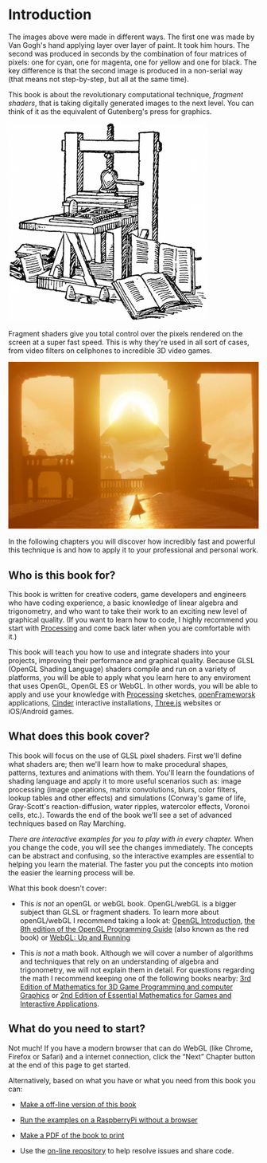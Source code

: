 # Introduction

<canvas id="custom" class="canvas" data-fragment-url="cmyk-halftone.frag" data-textures="vangogh.jpg" width="700px" height="320px"></canvas>

The images above were made in different ways. The first one was made by Van Gogh's hand applying layer over layer of paint. It took him hours. The second was produced in seconds by the combination of four matrices of pixels: one for cyan, one for magenta, one for yellow and one for black. The key difference is that the second image is produced in a non-serial way (that means not step-by-step, but all at the same time). 

This book is about the revolutionary computational technique, *fragment shaders*, that is taking digitally generated images to the next level. You can think of it as the equivalent of Gutenberg's press for graphics.

![Gutenberg's press](gutenpress.jpg)

Fragment shaders give you total control over the pixels rendered on the screen at a super fast speed. This is why they're used in all sort of cases, from video filters on cellphones to incredible 3D video games.

![Journey by The Game Company](journey.jpg)

In the following chapters you will discover how incredibly fast and powerful this technique is and how to apply it to your professional and personal work.

## Who is this book for?

This book is written for creative coders, game developers and engineers who have coding experience, a basic knowledge of linear algebra and trigonometry, and who want to take their work to an exciting new level of graphical quality. (If you want to learn how to code, I highly recommend you start with [Processing](https://processing.org/) and come back later when you are comfortable with it.)

This book will teach you how to use and integrate shaders into your projects, improving their performance and graphical quality. Because GLSL (OpenGL Shading Language) shaders compile and run on a variety of platforms, you will be able to apply what you learn here to any enviroment that uses OpenGL, OpenGL ES or WebGL. In other words, you will be able to apply and use your knowledge with [Processing](https://processing.org/) sketches, [openFrameworsk](http://openframeworks.cc/) applications, [Cinder](http://libcinder.org/) interactive installations, [Three.js](http://threejs.org/) websites or iOS/Android games.

## What does this book cover?

This book will focus on the use of GLSL pixel shaders. First we'll define what shaders are; then we'll learn how to make procedural shapes, patterns, textures and animations with them. You'll learn the foundations of shading language and apply it to more useful scenarios such as: image processing (image operations, matrix convolutions, blurs, color filters, lookup tables and other effects) and simulations (Conway's game of life, Gray-Scott's reaction-diffusion, water ripples, watercolor effects, Voronoi cells, etc.). Towards the end of the book we'll see a set of advanced techniques based on Ray Marching.

*There are interactive examples for you to play with in every chapter.* When you change the code, you will see the changes immediately. The concepts can be abstract and confusing, so the interactive examples are essential to helping you learn the material. The faster you put the concepts into motion the easier the learning process will be.

What this book doesn't cover:

* This *is not* an openGL or webGL book. OpenGL/webGL is a bigger subject than GLSL or fragment shaders. To learn more about openGL/webGL I recommend taking a look at:  [OpenGL Introduction](https://open.gl/introduction), [the 8th edition of the OpenGL Programming Guide](http://www.amazon.com/OpenGL-Programming-Guide-Official-Learning/dp/0321773039/ref=sr_1_1?s=books&ie=UTF8&qid=1424007417&sr=1-1&keywords=open+gl+programming+guide) (also known as the red book) or [WebGL: Up and Running](http://www.amazon.com/WebGL-Up-Running-Tony-Parisi/dp/144932357X/ref=sr_1_4?s=books&ie=UTF8&qid=1425147254&sr=1-4&keywords=webgl)

* This *is not* a math book. Although we will cover a number of algorithms and techniques that rely on an understanding of algebra and trigonometry, we will not explain them in detail. For questions regarding the math I recommend keeping one of the following books nearby: [3rd Edition of Mathematics for 3D Game Programming and computer Graphics](http://www.amazon.com/Mathematics-Programming-Computer-Graphics-Third/dp/1435458869/ref=sr_1_1?ie=UTF8&qid=1424007839&sr=8-1&keywords=mathematics+for+games) or [2nd Edition of Essential Mathematics for Games and Interactive Applications](http://www.amazon.com/Essential-Mathematics-Games-Interactive-Applications/dp/0123742978/ref=sr_1_1?ie=UTF8&qid=1424007889&sr=8-1&keywords=essentials+mathematics+for+developers).

## What do you need to start?

Not much! If you have a modern browser that can do WebGL (like Chrome, Firefox or Safari) and a internet connection, click the “Next” Chapter button at the end of this page to get started.

Alternatively, based on what you have or what you need from this book you can:

- [Make a off-line version of this book](../90/)

- [Run the examples on a RaspberryPi without a browser](../91/)

- [Make a PDF of the book to print](../92/)

- Use the [on-line repository](https://github.com/patriciogonzalezvivo/thebookofshaders) to help resolve issues and share code.

